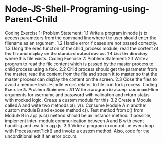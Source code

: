 # Node-JS-Shell-Programing-using-Parent-Child


Coding Exercise 1:
Problem Statement:
1.1 Write a program in node js to access parameters from the command line where the
user should enter the filename as an argument.
1.2 Handle error if cases are not passed correctly.
1.3 Using the exec function of the child_process module, read the content of the file and
display on the standard output device.
1.4 List the directory where this file exists.
Coding Exercise 2:
Problem Statement:
2.1 Write a program to read the file content which is passed by the master process to
child process using a fork.
2.2 Child process should get the parameter from the master, read the content from the
file and stream it to master so that the master process can display the content on the
screen.
2.3 Close the files to avoid a memory leak. Handle errors related to file io in fork
process.
Coding Exercise 3:
Problem Statement:
3.1 Write a program to accept command-line arguments for username and password
with validation and return status with mocked logic. Create a custom module for this.
3.2 Create a Module called A and write two methods x(), y(). Consume Module A in
another custom module B and expose method c(). Test method from c() from Module
B in app.js.c() method should be an instance method. If possible, implement inter-
module communication between A and B with event handling and test it in app.js.
3.3 Write a program to control the event loop with Process.nextTick() and invoke a
custom method. Also, code for the unconditional exit if an error occurs.
